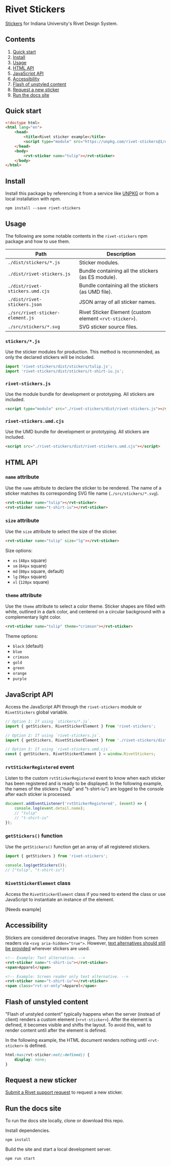 # Rivet Stickers

[Stickers](https://rivet.iu.edu/stickers/) for Indiana University's Rivet Design System.

## Contents

1. [Quick start](#quick-start)
1. [Install](#install)
1. [Usage](#usage)
1. [HTML API](#html-api)
1. [JavaScript API](#javascript-api)
1. [Accessibility](#accessibility)
1. [Flash of unstyled content](#flash-of-unstyled-content)
1. [Request a new sticker](#request-a-new-sticker)
1. [Run the docs site](#run-the-docs-site)

## Quick start

```html
<!doctype html>
<html lang="en">
	<head>
		<title>Rivet sticker example</title>
		<script type="module" src="https://unpkg.com/rivet-stickers@1/dist/rivet-stickers.js"></script>
	</head>
	<body>
		<rvt-sticker name="tulip"></rvt-sticker>
	</body>
</html>
```

## Install

Install this package by referencing it from a service like [UNPKG](https://unpkg.com/browse/rivet-stickers/) or from a local installation with npm.

```
npm install --save rivet-stickers
```

## Usage

The following are some notable contents in the `rivet-stickers` npm package and how to use them.

| Path | Description |
| --- | --- |
| `./dist/stickers/*.js` | Sticker modules. |
| `./dist/rivet-stickers.js` | Bundle containing all the stickers (as ES module). |
| `./dist/rivet-stickers.umd.cjs` | Bundle containing all the stickers (as UMD file). |
| `./dist/rivet-stickers.json` | JSON array of all sticker names. |
| `./src/rivet-sticker-element.js` | Rivet Sticker Element (custom element `<rvt-sticker>`). |
| `./src/stickers/*.svg` | SVG sticker source files. |

### `stickers/*.js`

Use the sticker modules for production. This method is recommended, as only the declared stickers will be included.

```js
import 'rivet-stickers/dist/stickers/tulip.js';
import 'rivet-stickers/dist/stickers/t-shirt-iu.js';
```

### `rivet-stickers.js`

Use the module bundle for development or prototyping. All stickers are included.

```html
<script type="module" src="./rivet-stickers/dist/rivet-stickers.js"></script>
```

### `rivet-stickers.umd.cjs`

Use the UMD bundle for development or prototyping. All stickers are included.

```html
<script src="./rivet-stickers/dist/rivet-stickers.umd.cjs"></script>
```

## HTML API

### `name` attribute

Use the `name` attribute to declare the sticker to be rendered. The name of a sticker matches its corresponding SVG file name (`./src/stickers/*.svg`).

```html
<rvt-sticker name="tulip"></rvt-sticker>
<rvt-sticker name="t-shirt-iu"></rvt-sticker>
```

### `size` attribute

Use the `size` attribute to select the size of the sticker. 

```html
<rvt-sticker name="tulip" size="lg"></rvt-sticker>
```

Size options:

- `xs` (`48px` square)
- `sm` (`64px` square)
- `md` (`80px` square, default)
- `lg` (`96px` square)
- `xl` (`128px` square)

### `theme` attribute

Use the `theme` attribute to select a color theme. Sticker shapes are filled with white, outlined in a dark color, and centered on a circular background with a complementary light color.

```html
<rvt-sticker name="tulip" theme="crimson"></rvt-sticker>
```

Theme options:

- `black` (default)
- `blue`
- `crimson`
- `gold`
- `green`
- `orange`
- `purple`

## JavaScript API

Access the JavaScript API through the `rivet-stickers` module or `RivetStickers` global variable.

```js
// Option 1: If using `stickers/*.js`.
import { getStickers, RivetStickerElement } from 'rivet-stickers';

// Option 2: If using `rivet-stickers.js`.
import { getStickers, RivetStickerElement } from './rivet-stickers/dist/rivet-stickers.js';

// Option 3: If using `rivet-stickers.umd.cjs`.
const { getStickers, RivetStickerElement } = window.RivetStickers;
```

### `rvtStickerRegistered` event

Listen to the custom `rvtStickerRegistered` event to know when each sticker has been registered and is ready to be displayed. In the following example, the names of the stickers ("tulip" and "t-shirt-iu") are logged to the console after each sticker is processed.

```js
document.addEventListener('rvtStickerRegistered', (event) => {
	console.log(event.detail.name);
	// "tulip"
	// "t-shirt-iu"
});
```

### `getStickers()` function

Use the `getStickers()` function get an array of all registered stickers.

```js
import { getStickers } from 'rivet-stickers';

console.log(getStickers());
// ["tulip", "t-shirt-iu"]
```

### `RivetStickerElement` class

Access the `RivetStickerElement` class if you need to extend the class or use JavaScript to instantiate an instance of the element.

[Needs example]

## Accessibility

Stickers are considered decorative images. They are hidden from screen readers via `<svg aria-hidden="true">`. However, [text alternatives should still be provided](https://www.w3.org/WAI/WCAG21/Understanding/non-text-content) wherever stickers are used.

```html
<!-- Example: Text alternative. -->
<rvt-sticker name="t-shirt-iu"></rvt-sticker>
<span>Apparel</span>

<!-- Example: Screen reader only text alternative. -->
<rvt-sticker name="t-shirt-iu"></rvt-sticker>
<span class="rvt-sr-only">Apparel</span>
```

## Flash of unstyled content

"Flash of unstyled content" typically happens when the server (instead of client) renders a custom element (`<rvt-sticker>`). After the element is defined, it becomes visible and shifts the layout. To avoid this, wait to render content until after the element is defined.

In the following example, the HTML document renders nothing until `<rvt-sticker>` is defined.

```css
html:has(rvt-sticker:not(:defined)) {
	display: none;
}
```

## Request a new sticker

[Submit a Rivet support request](https://github.com/indiana-university/rivet-stickers/issues/new) to request a new sticker.

## Run the docs site

To run the docs site locally, clone or download this repo.

Install dependencies.

```
npm install
```

Build the site and start a local development server.

```
npm run start
```
